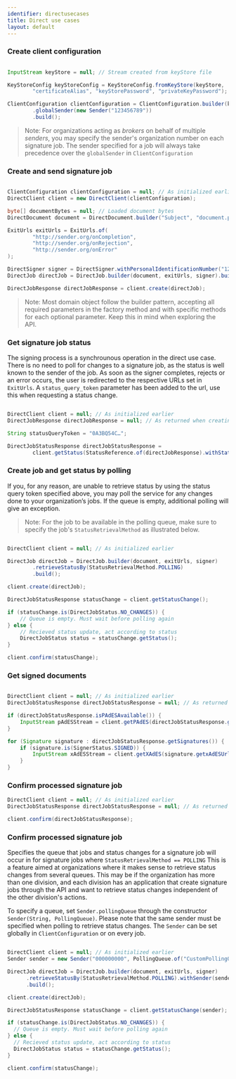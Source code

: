 ```yaml
---
identifier: directusecases
title: Direct use cases
layout: default
---
```


<h3 id="uc01">Create client configuration</h3>


``` java 

InputStream keyStore = null; // Stream created from keyStore file

KeyStoreConfig keyStoreConfig = KeyStoreConfig.fromKeyStore(keyStore,
        "certificateAlias", "keyStorePassword", "privateKeyPassword");

ClientConfiguration clientConfiguration = ClientConfiguration.builder(keyStoreConfig)
        .globalSender(new Sender("123456789"))
        .build();

```

> Note: For organizations acting as *brokers* on behalf of multiple *senders*, you may specify the sender's organization number on each signature job. The sender specified for a job will always take precedence over the `globalSender` in `ClientConfiguration`

<h3 id="uc02">Create and send signature job</h3>

``` java

ClientConfiguration clientConfiguration = null; // As initialized earlier
DirectClient client = new DirectClient(clientConfiguration);

byte[] documentBytes = null; // Loaded document bytes
DirectDocument document = DirectDocument.builder("Subject", "document.pdf", documentBytes).build();

ExitUrls exitUrls = ExitUrls.of(
        "http://sender.org/onCompletion",
        "http://sender.org/onRejection",
        "http://sender.org/onError"
);

DirectSigner signer = DirectSigner.withPersonalIdentificationNumber("12345678910").build();
DirectJob directJob = DirectJob.builder(document, exitUrls, signer).build();

DirectJobResponse directJobResponse = client.create(directJob);

```

> Note: Most domain object follow the builder pattern, accepting all required parameters in the factory method and with specific methods for each optional parameter. Keep this in mind when exploring the API.

<h3 id="uc03">Get signature job status</h3>

The signing process is a synchrounous operation in the direct use case. There is no need to poll for changes to a signature job, as the status is well known to the sender of the job. As soon as the signer completes, rejects or an error occurs, the user is redirected to the respective URLs set in `ExitUrls`. A `status_query_token` parameter has been added to the url, use this when requesting a status change.

``` java

DirectClient client = null; // As initialized earlier
DirectJobResponse directJobResponse = null; // As returned when creating signature job

String statusQueryToken = "0A3BQ54C…";

DirectJobStatusResponse directJobStatusResponse =
        client.getStatus(StatusReference.of(directJobResponse).withStatusQueryToken(statusQueryToken));

```

<h3 id="uc4">Create job and get status by polling</h3> 

If you, for any reason, are unable to retrieve status by using the status query token specified above, you may poll the service for any changes done to your organization’s jobs. If the queue is empty, additional polling will give an exception.

<blockquote>Note: For the job to be available in the polling queue, make sure to specify the job's <code>StatusRetrievalMethod</code> as illustrated below.</blockquote>

``` java

DirectClient client = null; // As initialized earlier

DirectJob directJob = DirectJob.builder(document, exitUrls, signer)
        .retrieveStatusBy(StatusRetrievalMethod.POLLING)
        .build();

client.create(directJob);

DirectJobStatusResponse statusChange = client.getStatusChange();

if (statusChange.is(DirectJobStatus.NO_CHANGES)) {
    // Queue is empty. Must wait before polling again
} else {
    // Recieved status update, act according to status
    DirectJobStatus status = statusChange.getStatus();
}

client.confirm(statusChange);

```

<h3 id="uc05">Get signed documents</h3>

``` java

DirectClient client = null; // As initialized earlier
DirectJobStatusResponse directJobStatusResponse = null; // As returned when getting job status

if (directJobStatusResponse.isPAdESAvailable()) {
    InputStream pAdESStream = client.getPAdES(directJobStatusResponse.getpAdESUrl());
}

for (Signature signature : directJobStatusResponse.getSignatures()) {
    if (signature.is(SignerStatus.SIGNED)) {
        InputStream xAdESStream = client.getXAdES(signature.getxAdESUrl());
    }
}

```

<h3 id="uc06">Confirm processed signature job</h3>

``` java
DirectClient client = null; // As initialized earlier
DirectJobStatusResponse directJobStatusResponse = null; // As returned when getting job status

client.confirm(directJobStatusResponse);

```

<h3 id="uc06">Confirm processed signature job</h3>

Specifies the queue that jobs and status changes for a signature job will occur in for signature jobs where `StatusRetrievalMethod == POLLING` This is a feature aimed at organizations where it makes sense to retrieve status changes from several queues. This may be if the organization has more than one division, and each division has an application that create signature jobs through the API and want to retrieve status changes independent of the other division's actions.

To specify a queue, set `Sender.pollingQueue` through the constructor `Sender(String, PollingQueue)`. Please note that the same sender must be specified when polling to retrieve status changes. The `Sender` can be set globally in `ClientConfiguration` or on every job.

``` java 

DirectClient client = null; // As initialized earlier
Sender sender = new Sender("000000000", PollingQueue.of("CustomPollingQueue"));

DirectJob directJob = DirectJob.builder(document, exitUrls, signer)
      .retrieveStatusBy(StatusRetrievalMethod.POLLING).withSender(sender)
      .build();

client.create(directJob);

DirectJobStatusResponse statusChange = client.getStatusChange(sender);

if (statusChange.is(DirectJobStatus.NO_CHANGES)) {
  // Queue is empty. Must wait before polling again
} else {
  // Recieved status update, act according to status
  DirectJobStatus status = statusChange.getStatus();
}

client.confirm(statusChange);

```
